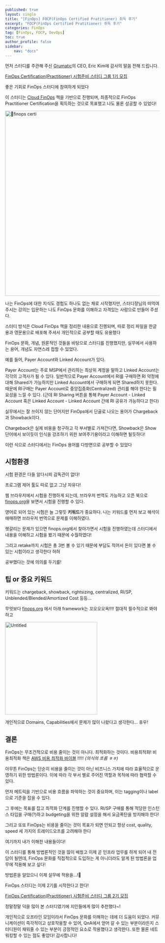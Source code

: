 ```yaml
---
published: true
layout: single
title: "[FinOps] FOCP(FinOps Certified Pratitioner) 취득 후기"
excerpt: "FOCP(FinOps Certified Pratitioner) 취득 후기"
categories: FinOps
tag: [FinOps, FOCP, DevOps]
toc: true
author_profile: false
sidebar:
    nav: "docs"
---
```


먼저 스터디를 주관해 주신 [Grumatic](https://www.costclipper.io/)의 CEO, Eric Kim에 감사의 말씀 전해 드립니다.

[FinOps Certification(Practitioner) 시험준비 스터디 그룹 1기 모집](https://www.notion.so/FinOps-Certification-Practitioner-1-8e11cbef565c4a8eb4bd435c063c8537?pvs=21) 

좋은 기회로 FinOps 스터디에 참여하게 되었다

이 스터디는 [Cloud FinOps](https://m.hanbit.co.kr/store/books/book_view.html?p_code=B6403412680) 책을 기반으로 진행되며, 최종적으로 FinOps Practitioner Certification을 획득하는 것으로 목표했고 나도 물론 성공할 수 있었다!

<img width="600" alt="finops certi" src="https://github.com/gain-yoo/gain-yoo.github.io/assets/100563973/8c74ced7-7fc7-49ec-83c0-aa0b432dc6be">


나는 FinOps에 대한 지식도 경험도 하나도 없는 채로 시작했지만, 스터디장님의 떠먹여주시는 강의는 입문하는 나도 FinOps 문화를 이해하고 자격있는 사람으로 만들어 주셨다.

스터디 방식은 Cloud FinOps 책을 정리한 내용으로 진행되며, 따로 정리 파일을 한글용과 영문용으로 배포해 주셔서 개인적으로 공부할 때도 유용했다

FinOps 문화, 개념, 원론적인 것들을 바탕으로 스터디를 진행했지만, 실무에서 사용하는 용어, 개념도 자연스레 접할 수 있었다.

예를 들어, Payer Account와 Linked Account가 있다.

Payer Account는 주로 MSP에서 관리하는 최상위 계정을 말하고 Linked Account는 각각의 고객사가 될 수 있다. 일반적으로 Payer Account에서 RI를 구매하면 RI 약정에 대해 Shared가 가능하지만 Linked Account에서 구매하게 되면 Shared하지 못한다. 때문에 RI구매는 Payer Account로 중앙집중화(Centralized) 관리를 해야 한다는 필요성을 느낄 수 있다. (근데 RI Sharing 버튼을 통해 Payer Account - Linked Account 혹은 Linked Account - Linked Account 간에 RI 공유가 가능하다고 한다)

실무에서는 잘 쓰이지 않는 단어지만 FinOps에서 단골로 나오는 용어가 Chargeback과 Showback이다. 

Chargeback은 실제 비용을 청구하고 각 부서별로 가져간다면, Showback은 Show 단어에서 보이듯이 인식을 강조하기 위한 보여주기용이라고 이해하면 될듯하다!

이런 식으로 스터디에서는 FinOps 용어를 다방면으로 공부할 수 있었다

## 시험환경

시험 환경은 다들 알다시피 감독관이 없다!

프로그램 제어 툴도 따로 없고 그냥 자유다!

웹 브라우저에서 시험을 진행하게 되는데, 브라우저 번역도 가능하고 오픈 북으로 [finops.org](http://finops.org)을 보면서 시험을 진행할 수 있다.

영어로 되어 있는 시험은 늘 그렇듯 **키워드**가 중요하다. 나는 키워드를 먼저 보고 해석이 애매하면 브라우저 번역으로 문제를 이해하였다.

헷갈리는 문제가 있으면 finops.org에서 찾아가면서 시험을 진행하였는데 스터디에서 내용을 이해하고 시험을 봤기 때문에 수월하였다!

그리고 retake까지 시험은 총 3번 볼 수 있기 때문에 부담도 적어서 돈이 있다면 볼 수 있는 시험이라고 생각한다 허허

공부했다는 것에 의의를 두기를!

## 팁 or 중요 키워드

키워드는 chargeback, showback, rightsizing, centralized, RI/SP, Unblended/Blended/Amortized Cost 등등…

무엇보다 [finops.org](http://finops.org) 에서 아래 framework는 꼬오오오옥!!!! 절대적 필수적으로 봐야하고

<img width="300" alt="Untitled" src="https://github.com/gain-yoo/gain-yoo.github.io/assets/100563973/38943f87-628b-48b3-9797-d6a60ff367e8">


개인적으로 Domains, Capabilities에서 문제가 많이 나왔다고 생각한다… 휴우!

## 결론

FinOps는 무조건적으로 비용 줄이는 것이 아니다. 최적화하는 것이다. 비용최적화! 비용최적화 책은 [AWS 비용 최적화 바이블](https://product.kyobobook.co.kr/detail/S000061585516) !!!!! *(의식의 흐름 ㅎㅎ)*

아무튼 FinOps는 단순히 비용을 줄이는 것이 아닌 비즈니스 가치에 따라 효율적으로 운영하기 위한 방법론이다. 이에 따라 각 부서 별로 주어진 역할과 목적에 따라 협력할 수 있다.

먼저 메트릭을 기반으로 비용 흐름을 파악하는 것이 중요하며, 이는 tagging이나 label으로 기준을 잡을 수 있다.

그 후에는 목표를 잡고 최적화 단계를 진행할 수 있다. RI/SP 구매를 통해 적당한 인스턴스 타입을 구매(?)하고 budgeting을 위한 알람 설정을 해서 요금폭탄을 방지해야 한다!

그리고 또또 FinOps는 비용을 줄이는 것이 목표가 되면 안되고 항상 cost, quality, speed 세 가지의 트레이드오프를 고려해야 한다

여기까지 내가 이해한 내용들이다!

이 스터디를 통해 방법론적인 것을 많이 배웠고 이제 곧 인프라 업무를 하게 되어 내 전담이 될텐데, FinOps 문화를 직접적으로 도입하는 게 아니더라도 알게 된 방법론을 업무에 적용해 보고 싶다!

방법론을 알았으니 이제 실무에 적용을…!🥺

FinOps 스터디는 이제 2기를 시작한다고 한다!

[FinOps Certification(Practitioner) 시험준비 스터디 그룹 2기 모집](https://www.notion.so/FinOps-Certification-Practitioner-2-aeacb75fb2204279b9851640c2241318?pvs=21) 

정말정말 덕을 많이 본 스터디였기에 지인들에게 많이 추천했다~!

개인적으로 오프라인 모임이라서 FinOps 문화를 이해하는 데에 더 도움이 되었다. 커뮤니케이션이 즉각적이고 상호작용할 수 있어, QnA에서 얻어 갈 수 있는 부분이라든지 스터디원이 채워줄 수 있는 부분이 긍정적인 요소로 작용했다고 생각한다. 또한 물론 네트워킹할 수 있는 점도 좋았다! 감사합니다!
